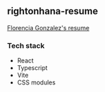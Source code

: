 ## rightonhana-resume

[Florencia Gonzalez's resume](https://rightonhana.github.io/resume/)

### Tech stack
- React
- Typescript
- Vite
- CSS modules
